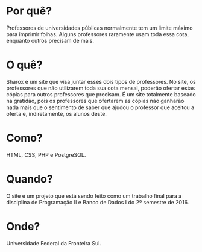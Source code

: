Por quê?
===
Professores de universidades públicas normalmente tem um limite máximo para imprimir folhas. Alguns professores raramente usam toda essa cota, enquanto outros precisam de mais.

O quê?
===
Sharox é um site que visa juntar esses dois tipos de professores.
No site, os professores que não utilizarem toda sua cota mensal, poderão ofertar estas cópias para outros professores que precisam.
É um site totalmente baseado na gratidão, pois os professores que ofertarem as cópias não ganharão nada mais que o sentimento de saber que ajudou o professor que aceitou a oferta e, indiretamente, os alunos deste.

Como?
===
HTML, CSS, PHP e PostgreSQL.

Quando?
===
O site é um projeto que está sendo feito como um trabalho final para a disciplina de Programação II e Banco de Dados I do 2º semestre de 2016.

Onde?
===
Universidade Federal da Fronteira Sul.
